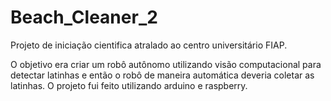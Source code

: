 # Beach_Cleaner_2

Projeto de iniciação cientifica atralado ao centro universitário FIAP.

O objetivo era criar um robô autônomo utilizando visão computacional para detectar latinhas e então o robô de maneira automática deveria coletar as latinhas.
O projeto fui feito utilizando arduino e raspberry.
